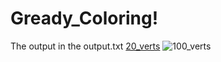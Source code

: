 # Gready_Coloring!
The output in the output.txt
[20_verts](https://github.com/olegetoya/Gready_Coloring/assets/126256543/5b55f46f-5850-4470-bef4-0b1573cf3a68)
![100_verts](https://github.com/olegetoya/Gready_Coloring/assets/126256543/0be7999f-73c5-40c2-9d39-dc60ffdb979f)
